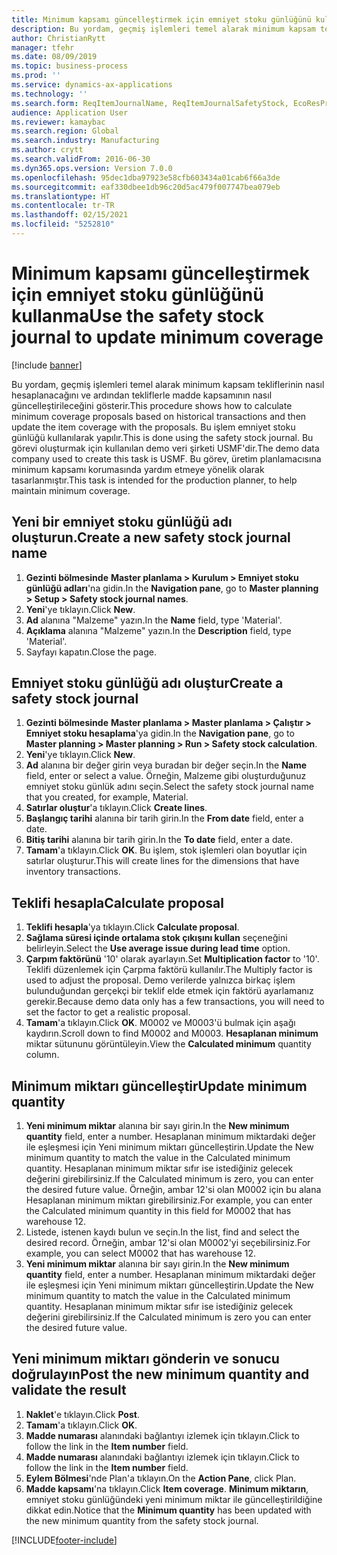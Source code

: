 ```yaml
---
title: Minimum kapsamı güncelleştirmek için emniyet stoku günlüğünü kullanma
description: Bu yordam, geçmiş işlemleri temel alarak minimum kapsam tekliflerinin nasıl hesaplanacağını ve ardından tekliflerle madde kapsamının nasıl güncelleştirileceğini gösterir.
author: ChristianRytt
manager: tfehr
ms.date: 08/09/2019
ms.topic: business-process
ms.prod: ''
ms.service: dynamics-ax-applications
ms.technology: ''
ms.search.form: ReqItemJournalName, ReqItemJournalSafetyStock, EcoResProductInformationDialog, EcoResProductDetailsExtended, ReqItemTable
audience: Application User
ms.reviewer: kamaybac
ms.search.region: Global
ms.search.industry: Manufacturing
ms.author: crytt
ms.search.validFrom: 2016-06-30
ms.dyn365.ops.version: Version 7.0.0
ms.openlocfilehash: 95dec1dba97923e58cfb603434a01cab6f66a3de
ms.sourcegitcommit: eaf330dbee1db96c20d5ac479f007747bea079eb
ms.translationtype: HT
ms.contentlocale: tr-TR
ms.lasthandoff: 02/15/2021
ms.locfileid: "5252810"
---
```

# <a name="use-the-safety-stock-journal-to-update-minimum-coverage"></a><span data-ttu-id="5e1b1-103">Minimum kapsamı güncelleştirmek için emniyet stoku günlüğünü kullanma</span><span class="sxs-lookup"><span data-stu-id="5e1b1-103">Use the safety stock journal to update minimum coverage</span></span>

[!include [banner](../../includes/banner.md)]

<span data-ttu-id="5e1b1-104">Bu yordam, geçmiş işlemleri temel alarak minimum kapsam tekliflerinin nasıl hesaplanacağını ve ardından tekliflerle madde kapsamının nasıl güncelleştirileceğini gösterir.</span><span class="sxs-lookup"><span data-stu-id="5e1b1-104">This procedure shows how to calculate minimum coverage proposals based on historical transactions and then update the item coverage with the proposals.</span></span> <span data-ttu-id="5e1b1-105">Bu işlem emniyet stoku günlüğü kullanılarak yapılır.</span><span class="sxs-lookup"><span data-stu-id="5e1b1-105">This is done using the safety stock journal.</span></span> <span data-ttu-id="5e1b1-106">Bu görevi oluşturmak için kullanılan demo veri şirketi USMF'dir.</span><span class="sxs-lookup"><span data-stu-id="5e1b1-106">The demo data company used to create this task is USMF.</span></span> <span data-ttu-id="5e1b1-107">Bu görev, üretim planlamacısına minimum kapsamı korumasında yardım etmeye yönelik olarak tasarlanmıştır.</span><span class="sxs-lookup"><span data-stu-id="5e1b1-107">This task is intended for the production planner, to help maintain minimum coverage.</span></span>


## <a name="create-a-new-safety-stock-journal-name"></a><span data-ttu-id="5e1b1-108">Yeni bir emniyet stoku günlüğü adı oluşturun.</span><span class="sxs-lookup"><span data-stu-id="5e1b1-108">Create a new safety stock journal name</span></span>
1. <span data-ttu-id="5e1b1-109">**Gezinti bölmesinde** **Master planlama > Kurulum > Emniyet stoku günlüğü adları**'na gidin.</span><span class="sxs-lookup"><span data-stu-id="5e1b1-109">In the **Navigation pane**, go to **Master planning > Setup > Safety stock journal names**.</span></span>
2. <span data-ttu-id="5e1b1-110">**Yeni**'ye tıklayın.</span><span class="sxs-lookup"><span data-stu-id="5e1b1-110">Click **New**.</span></span>
3. <span data-ttu-id="5e1b1-111">**Ad** alanına "Malzeme" yazın.</span><span class="sxs-lookup"><span data-stu-id="5e1b1-111">In the **Name** field, type 'Material'.</span></span>
4. <span data-ttu-id="5e1b1-112">**Açıklama** alanına "Malzeme" yazın.</span><span class="sxs-lookup"><span data-stu-id="5e1b1-112">In the **Description** field, type 'Material'.</span></span>
5. <span data-ttu-id="5e1b1-113">Sayfayı kapatın.</span><span class="sxs-lookup"><span data-stu-id="5e1b1-113">Close the page.</span></span>

## <a name="create-a-safety-stock-journal"></a><span data-ttu-id="5e1b1-114">Emniyet stoku günlüğü adı oluştur</span><span class="sxs-lookup"><span data-stu-id="5e1b1-114">Create a safety stock journal</span></span>
1. <span data-ttu-id="5e1b1-115">**Gezinti bölmesinde** **Master planlama > Master planlama > Çalıştır > Emniyet stoku hesaplama**'ya gidin.</span><span class="sxs-lookup"><span data-stu-id="5e1b1-115">In the **Navigation pane**, go to **Master planning > Master planning > Run > Safety stock calculation**.</span></span>
2. <span data-ttu-id="5e1b1-116">**Yeni**'ye tıklayın.</span><span class="sxs-lookup"><span data-stu-id="5e1b1-116">Click **New**.</span></span>
3. <span data-ttu-id="5e1b1-117">**Ad** alanına bir değer girin veya buradan bir değer seçin.</span><span class="sxs-lookup"><span data-stu-id="5e1b1-117">In the **Name** field, enter or select a value.</span></span> <span data-ttu-id="5e1b1-118">Örneğin, Malzeme gibi oluşturduğunuz emniyet stoku günlük adını seçin.</span><span class="sxs-lookup"><span data-stu-id="5e1b1-118">Select the safety stock journal name that you created, for example, Material.</span></span>  
4. <span data-ttu-id="5e1b1-119">**Satırlar oluştur**'a tıklayın.</span><span class="sxs-lookup"><span data-stu-id="5e1b1-119">Click **Create lines**.</span></span>
5. <span data-ttu-id="5e1b1-120">**Başlangıç tarihi** alanına bir tarih girin.</span><span class="sxs-lookup"><span data-stu-id="5e1b1-120">In the **From date** field, enter a date.</span></span>  
6. <span data-ttu-id="5e1b1-121">**Bitiş tarihi** alanına bir tarih girin.</span><span class="sxs-lookup"><span data-stu-id="5e1b1-121">In the **To date** field, enter a date.</span></span>
7. <span data-ttu-id="5e1b1-122">**Tamam**'a tıklayın.</span><span class="sxs-lookup"><span data-stu-id="5e1b1-122">Click **OK**.</span></span> <span data-ttu-id="5e1b1-123">Bu işlem, stok işlemleri olan boyutlar için satırlar oluşturur.</span><span class="sxs-lookup"><span data-stu-id="5e1b1-123">This will create lines for the dimensions that have inventory transactions.</span></span>  

## <a name="calculate-proposal"></a><span data-ttu-id="5e1b1-124">Teklifi hesapla</span><span class="sxs-lookup"><span data-stu-id="5e1b1-124">Calculate proposal</span></span>
1. <span data-ttu-id="5e1b1-125">**Teklifi hesapla**'ya tıklayın.</span><span class="sxs-lookup"><span data-stu-id="5e1b1-125">Click **Calculate proposal**.</span></span>
2. <span data-ttu-id="5e1b1-126">**Sağlama süresi içinde ortalama stok çıkışını kullan** seçeneğini belirleyin.</span><span class="sxs-lookup"><span data-stu-id="5e1b1-126">Select the **Use average issue during lead time** option.</span></span>
3. <span data-ttu-id="5e1b1-127">**Çarpım faktörünü** '10' olarak ayarlayın.</span><span class="sxs-lookup"><span data-stu-id="5e1b1-127">Set **Multiplication factor** to '10'.</span></span> <span data-ttu-id="5e1b1-128">Teklifi düzenlemek için Çarpma faktörü kullanılır.</span><span class="sxs-lookup"><span data-stu-id="5e1b1-128">The Multiply factor is used to adjust the proposal.</span></span> <span data-ttu-id="5e1b1-129">Demo verilerde yalnızca birkaç işlem bulunduğundan gerçekçi bir teklif elde etmek için faktörü ayarlamanız gerekir.</span><span class="sxs-lookup"><span data-stu-id="5e1b1-129">Because demo data only has a few transactions, you will need to set the factor to get a realistic proposal.</span></span>  
4. <span data-ttu-id="5e1b1-130">**Tamam**'a tıklayın.</span><span class="sxs-lookup"><span data-stu-id="5e1b1-130">Click **OK**.</span></span> <span data-ttu-id="5e1b1-131">M0002 ve M0003'ü bulmak için aşağı kaydırın.</span><span class="sxs-lookup"><span data-stu-id="5e1b1-131">Scroll down to find M0002 and M0003.</span></span> <span data-ttu-id="5e1b1-132">**Hesaplanan minimum** miktar sütununu görüntüleyin.</span><span class="sxs-lookup"><span data-stu-id="5e1b1-132">View the **Calculated minimum** quantity column.</span></span>   

## <a name="update-minimum-quantity"></a><span data-ttu-id="5e1b1-133">Minimum miktarı güncelleştir</span><span class="sxs-lookup"><span data-stu-id="5e1b1-133">Update minimum quantity</span></span>
1. <span data-ttu-id="5e1b1-134">**Yeni minimum miktar** alanına bir sayı girin.</span><span class="sxs-lookup"><span data-stu-id="5e1b1-134">In the **New minimum quantity** field, enter a number.</span></span> <span data-ttu-id="5e1b1-135">Hesaplanan minimum miktardaki değer ile eşleşmesi için Yeni minimum miktarı güncelleştirin.</span><span class="sxs-lookup"><span data-stu-id="5e1b1-135">Update the New minimum quantity to match the value in the Calculated minimum quantity.</span></span> <span data-ttu-id="5e1b1-136">Hesaplanan minimum miktar sıfır ise istediğiniz gelecek değerini girebilirsiniz.</span><span class="sxs-lookup"><span data-stu-id="5e1b1-136">If the Calculated minimum is zero,  you can enter the desired future value.</span></span> <span data-ttu-id="5e1b1-137">Örneğin, ambar 12'si olan M0002 için bu alana Hesaplanan minimum miktarı girebilirsiniz.</span><span class="sxs-lookup"><span data-stu-id="5e1b1-137">For example, you can enter the Calculated minimum quantity in this field for M0002 that has warehouse 12.</span></span>  
2. <span data-ttu-id="5e1b1-138">Listede, istenen kaydı bulun ve seçin.</span><span class="sxs-lookup"><span data-stu-id="5e1b1-138">In the list, find and select the desired record.</span></span> <span data-ttu-id="5e1b1-139">Örneğin, ambar 12'si olan M0002'yi seçebilirsiniz.</span><span class="sxs-lookup"><span data-stu-id="5e1b1-139">For example, you can select M0002 that has warehouse 12.</span></span>  
3. <span data-ttu-id="5e1b1-140">**Yeni minimum miktar** alanına bir sayı girin.</span><span class="sxs-lookup"><span data-stu-id="5e1b1-140">In the **New minimum quantity** field, enter a number.</span></span> <span data-ttu-id="5e1b1-141">Hesaplanan minimum miktardaki değer ile eşleşmesi için Yeni minimum miktarı güncelleştirin.</span><span class="sxs-lookup"><span data-stu-id="5e1b1-141">Update the New minimum quantity to match the value in the Calculated minimum quantity.</span></span> <span data-ttu-id="5e1b1-142">Hesaplanan minimum miktar sıfır ise istediğiniz gelecek değerini girebilirsiniz.</span><span class="sxs-lookup"><span data-stu-id="5e1b1-142">If the Calculated minimum is zero you can enter the desired future value.</span></span>  

## <a name="post-the-new-minimum-quantity-and-validate-the-result"></a><span data-ttu-id="5e1b1-143">Yeni minimum miktarı gönderin ve sonucu doğrulayın</span><span class="sxs-lookup"><span data-stu-id="5e1b1-143">Post the new minimum quantity and validate the result</span></span>
1. <span data-ttu-id="5e1b1-144">**Naklet**'e tıklayın.</span><span class="sxs-lookup"><span data-stu-id="5e1b1-144">Click **Post**.</span></span>
2. <span data-ttu-id="5e1b1-145">**Tamam**'a tıklayın.</span><span class="sxs-lookup"><span data-stu-id="5e1b1-145">Click **OK**.</span></span>
3. <span data-ttu-id="5e1b1-146">**Madde numarası** alanındaki bağlantıyı izlemek için tıklayın.</span><span class="sxs-lookup"><span data-stu-id="5e1b1-146">Click to follow the link in the **Item number** field.</span></span>
4. <span data-ttu-id="5e1b1-147">**Madde numarası** alanındaki bağlantıyı izlemek için tıklayın.</span><span class="sxs-lookup"><span data-stu-id="5e1b1-147">Click to follow the link in the **Item number** field.</span></span>
5. <span data-ttu-id="5e1b1-148">**Eylem Bölmesi**'nde Plan'a tıklayın.</span><span class="sxs-lookup"><span data-stu-id="5e1b1-148">On the **Action Pane**, click Plan.</span></span>
6. <span data-ttu-id="5e1b1-149">**Madde kapsamı**'na tıklayın.</span><span class="sxs-lookup"><span data-stu-id="5e1b1-149">Click **Item coverage**.</span></span> <span data-ttu-id="5e1b1-150">**Minimum miktarın**, emniyet stoku günlüğündeki yeni minimum miktar ile güncelleştirildiğine dikkat edin.</span><span class="sxs-lookup"><span data-stu-id="5e1b1-150">Notice that the **Minimum quantity** has been updated with the new minimum quantity from the safety stock journal.</span></span>  



[!INCLUDE[footer-include](../../../includes/footer-banner.md)]